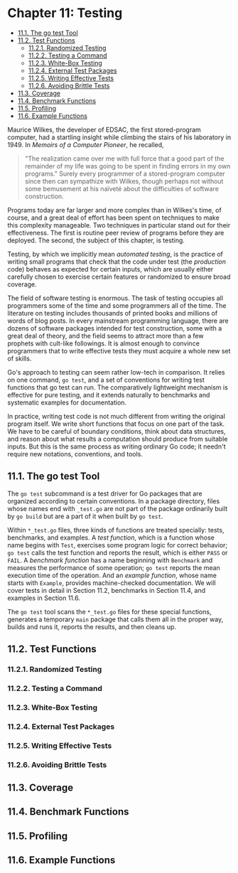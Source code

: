 # Chapter 11: Testing

<!-- TOC -->

- [11.1. The go test Tool](#111-the-go-test-tool)
- [11.2. Test Functions](#112-test-functions)
  - [11.2.1. Randomized Testing](#1121-randomized-testing)
  - [11.2.2. Testing a Command](#1122-testing-a-command)
  - [11.2.3. White-Box Testing](#1123-white-box-testing)
  - [11.2.4. External Test Packages](#1124-external-test-packages)
  - [11.2.5. Writing Effective Tests](#1125-writing-effective-tests)
  - [11.2.6. Avoiding Brittle Tests](#1126-avoiding-brittle-tests)
- [11.3. Coverage](#113-coverage)
- [11.4. Benchmark Functions](#114-benchmark-functions)
- [11.5. Profiling](#115-profiling)
- [11.6. Example Functions](#116-example-functions)

<!-- /TOC -->

Maurice Wilkes, the developer of EDSAC, the first stored-program computer, had a startling insight while climbing the stairs of his laboratory in 1949. In *Memoirs of a Computer Pioneer*, he recalled, 
> "The realization came over me with full force that a good part of the remainder of my life was going to be spent in finding errors in my own programs." 
Surely every programmer of a stored-program computer since then can sympathize with Wilkes, though perhaps not without some bemusement at his naïveté about the difficulties of software construction.

Programs today are far larger and more complex than in Wilkes's time, of course, and a great deal of effort has been spent on techniques to make this complexity manageable. Two techniques in particular stand out for their effectiveness. The first is routine peer review of programs before they are deployed. The second, the subject of this chapter, is testing.

Testing, by which we implicitly mean *automated testing*, is the practice of writing small programs that check that the code under test (the *production* code) behaves as expected for certain inputs, which are usually either carefully chosen to exercise certain features or randomized to ensure broad coverage.

The field of software testing is enormous. The task of testing occupies all programmers some of the time and some programmers all of the time. The literature on testing includes thousands of printed books and millions of words of blog posts. In every mainstream programming language, there are dozens of software packages intended for test construction, some with a great deal of theory, and the field seems to attract more than a few prophets with cult-like followings. It is almost enough to convince programmers that to write effective tests they must acquire a whole new set of skills.

Go's approach to testing can seem rather low-tech in comparison. It relies on one command, `go test`, and a set of conventions for writing test functions that go test can run. The comparatively lightweight mechanism is effective for pure testing, and it extends naturally to benchmarks and systematic examples for documentation.

In practice, writing test code is not much different from writing the original program itself. We write short functions that focus on one part of the task. We have to be careful of boundary conditions, think about data structures, and reason about what results a computation should produce from suitable inputs. But this is the same process as writing ordinary Go code; it needn't require new notations, conventions, and tools.


## 11.1. The go test Tool 

The `go test` subcommand is a test driver for Go packages that are organized according to certain conventions. In a package directory, files whose names end with `_test.go` are not part of the package ordinarily built by `go build` but are a part of it when built by `go test`.

Within `*_test.go` files, three kinds of functions are treated specially: tests, benchmarks, and examples. A *test function*, which is a function whose name begins with `Test`, exercises some program logic for correct behavior; `go test` calls the test function and reports the result, which is either `PASS` or `FAIL`. A *benchmark function* has a name beginning with `Benchmark` and measures the performance of some operation; `go test` reports the mean execution time of the operation. And an *example function*, whose name starts with `Example`, provides machine-checked documentation. We will cover tests in detail in Section 11.2, benchmarks in Section 11.4, and examples in Section 11.6.

The `go test` tool scans the `*_test.go` files for these special functions, generates a temporary `main` package that calls them all in the proper way, builds and runs it, reports the results, and then cleans up.


## 11.2. Test Functions 


### 11.2.1. Randomized Testing
### 11.2.2. Testing a Command
### 11.2.3. White-Box Testing
### 11.2.4. External Test Packages
### 11.2.5. Writing Effective Tests
### 11.2.6. Avoiding Brittle Tests
## 11.3. Coverage 
## 11.4. Benchmark Functions 
## 11.5. Profiling 
## 11.6. Example Functions 
